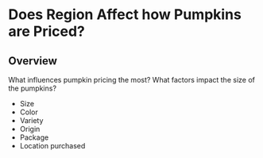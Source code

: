 # Does Region Affect how Pumpkins are Priced?


## Overview
What influences pumpkin pricing the most?
What factors impact the size of the pumpkins?
- Size
- Color
- Variety
- Origin 
- Package 
- Location purchased 


